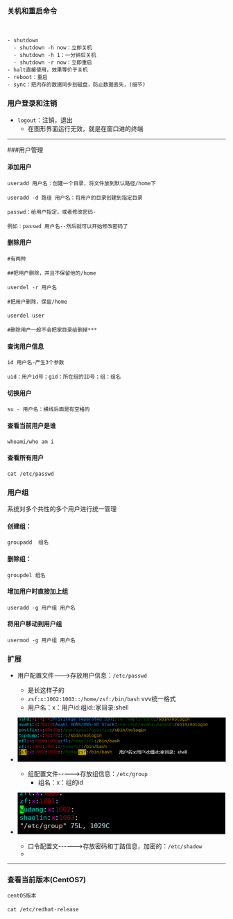 ### 关机和重启命令

```shell


- shutdown
  - shutdown -h now：立即关机
  - shutdown -h 1：一分钟后关机
  - shutdown -r now：立即重启
- halt直接使用，效果等价于关机
- reboot：重启
- sync：把内存的数据同步到磁盘，防止数据丢失，(细节)

```



### 用户登录和注销

* `logout`：注销，退出
  * 在图形界面运行无效，就是在窗口进的终端

---

###用户管理

#### **添加用户**

```shell
useradd 用户名：创建一个目录，将文件放到默认路径/home下

useradd -d 路径 用户名：将用户的目录创建到指定目录

passwd：给用户指定，或者修改密码-

例如：passwd 用户名--然后就可以开始修改密码了

```

#### **删除用户**

```shell
#有两种

##把用户删除，并且不保留他的/home

userdel -r 用户名

#把用户删除，保留/home

userdel user

#删除用户一般不会把家目录给删掉***

```

#### **查询用户信息**

```shell
id 用户名-产生3个参数

uid：用户id号；gid：所在组的ID号；组：组名
```

#### **切换用户**

```shell
su - 用户名：横线后面是有空格的
```

#### **查看当前用户是谁**

```shell
whoami/who am i
```

#### 查看所有用户

```shell
cat /etc/passwd
```



### **用户组**

系统对多个共性的多个用户进行统一管理

#### **创建**组：

```shell
groupadd  组名
```

#### **删除**组：

```shell
groupdel 组名
```

#### **增加**用户时直接加上组

```shell
useradd -g 用户组 用户名
```

#### 将用户**移动**到用户组

```shell
usermod -g 用户组 用户名
```

###  扩展

* 用户配置文件--->存放用户信息：`/etc/passwd`
  * 是长这样子的
  * `zsf:x:1002:1003::/home/zsf:/bin/bash` vvv统一格式
  * 用户名​：x：​用户id:组id::家目录:shell​

* ![image-20200304221343698](4.关于用户操作.assets/image-20200304221343698.png)

  * 组配置文件----->存放组信息：`/etc/group`
    * 组名：x：组的id

* ![image-20200304222014022](4.关于用户操作.assets/image-20200304222014022.png)

  * 口令配置文------>存放密码和丁路信息，加密的：`/etc/shadow`
  * 

---

### 查看当前版本(CentOS7)

```shell
centOS版本

cat /etc/redhat-release

```



